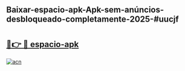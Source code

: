## Baixar-espacio-apk-Apk-sem-anúncios-desbloqueado-completamente-2025-#uucjf

# <h2><a href="https://ainizakaria.my?title=espacio-apk&ref=22M">🔗👉 🔴 espacio-apk</a></h2>

[![acn](https://github.com/user-attachments/assets/0f9c940e-d8b0-45ae-aac7-cd30a18b3e1c)](https://ainizakaria.my?title=espacio-apk&ref=22M)

